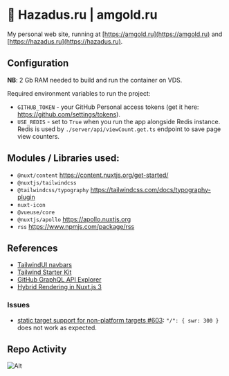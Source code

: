 # 🏡 Hazadus.ru | amgold.ru

My personal web site, running at [https://amgold.ru](https://amgold.ru) and [https://hazadus.ru](https://hazadus.ru).

## Configuration

**NB**: 2 Gb RAM needed to build and run the container on VDS.

Required environment variables to run the project:

- `GITHUB_TOKEN` - your GitHub Personal access tokens (get it here: https://github.com/settings/tokens).
- `USE_REDIS` - set to `True` when you run the app alongside Redis instance. Redis is used by `./server/api/viewCount.get.ts` endpoint to save page view counters.

## Modules / Libraries used:

- `@nuxt/content` https://content.nuxtjs.org/get-started/
- `@nuxtjs/tailwindcss`
- `@tailwindcss/typography` https://tailwindcss.com/docs/typography-plugin
- `nuxt-icon`
- `@vueuse/core`
- `@nuxtjs/apollo` https://apollo.nuxtjs.org
- `rss` https://www.npmjs.com/package/rss

## References

- [TailwindUI navbars](https://tailwindui.com/components/application-ui/navigation/navbars)
- [Tailwind Starter Kit](https://www.creative-tim.com/learning-lab/tailwind-starter-kit/presentation)
- [GitHub GraphQL API Explorer](https://docs.github.com/en/graphql/overview/explorer)
- [Hybrid Rendering in Nuxt.js 3](https://vueschool.io/articles/vuejs-tutorials/hybrid-rendering-in-nuxt-js-3/)

### Issues

- [static target support for non-platform targets #603](https://github.com/unjs/nitro/issues/603): `"/": { swr: 300 }` does not work as expected.

## Repo Activity

![Alt](https://repobeats.axiom.co/api/embed/55d1fd732b2bf8d5160a3699e1525378aa41885d.svg "Repobeats analytics image")
